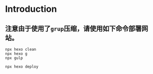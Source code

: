 # Introduction

## 注意由于使用了`grup`压缩，请使用如下命令部署网站。

``` Js
npx hexo clean
npx hexo g
npx gulp

npx hexo deploy
```
